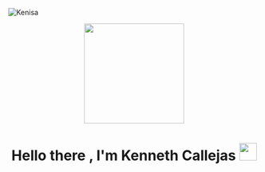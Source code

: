 ![Kenisa](https://github.com/user-attachments/assets/d116449c-45cc-473b-bd8f-e7585e2210ea)
<p align="center">
    <img width="200" src="[[https://github.com/Kathryn-Jie/Kathryn-Jie/blob/main/kathryn.png](https://drive.google.com/drive/folders/1SBbWJ9_k7SGdgrssMaYviu--fln7JMPt?usp=sharing)](https://github.com/user-attachments/assets/f1030256-59d2-45fc-a3b5-bd58d13c3793)">
</p>

<h1 align="center"><b>Hello there , I'm Kenneth Callejas </b><img src="https://media.giphy.com/media/hvRJCLFzcasrR4ia7z/giphy.gif" width="35"></h1>

